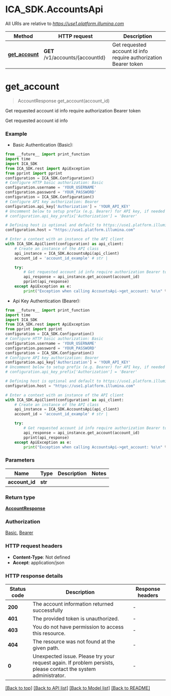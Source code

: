 # ICA_SDK.AccountsApi

All URIs are relative to *https://use1.platform.illumina.com*

Method | HTTP request | Description
------------- | ------------- | -------------
[**get_account**](AccountsApi.md#get_account) | **GET** /v1/accounts/{accountId} | Get requested account id info require authorization Bearer token


# **get_account**
> AccountResponse get_account(account_id)

Get requested account id info require authorization Bearer token

Get requested account id info

### Example

* Basic Authentication (Basic):
```python
from __future__ import print_function
import time
import ICA_SDK
from ICA_SDK.rest import ApiException
from pprint import pprint
configuration = ICA_SDK.Configuration()
# Configure HTTP basic authorization: Basic
configuration.username = 'YOUR_USERNAME'
configuration.password = 'YOUR_PASSWORD'
configuration = ICA_SDK.Configuration()
# Configure API key authorization: Bearer
configuration.api_key['Authorization'] = 'YOUR_API_KEY'
# Uncomment below to setup prefix (e.g. Bearer) for API key, if needed
# configuration.api_key_prefix['Authorization'] = 'Bearer'

# Defining host is optional and default to https://use1.platform.illumina.com
configuration.host = "https://use1.platform.illumina.com"

# Enter a context with an instance of the API client
with ICA_SDK.ApiClient(configuration) as api_client:
    # Create an instance of the API class
    api_instance = ICA_SDK.AccountsApi(api_client)
    account_id = 'account_id_example' # str | 

    try:
        # Get requested account id info require authorization Bearer token
        api_response = api_instance.get_account(account_id)
        pprint(api_response)
    except ApiException as e:
        print("Exception when calling AccountsApi->get_account: %s\n" % e)
```

* Api Key Authentication (Bearer):
```python
from __future__ import print_function
import time
import ICA_SDK
from ICA_SDK.rest import ApiException
from pprint import pprint
configuration = ICA_SDK.Configuration()
# Configure HTTP basic authorization: Basic
configuration.username = 'YOUR_USERNAME'
configuration.password = 'YOUR_PASSWORD'
configuration = ICA_SDK.Configuration()
# Configure API key authorization: Bearer
configuration.api_key['Authorization'] = 'YOUR_API_KEY'
# Uncomment below to setup prefix (e.g. Bearer) for API key, if needed
# configuration.api_key_prefix['Authorization'] = 'Bearer'

# Defining host is optional and default to https://use1.platform.illumina.com
configuration.host = "https://use1.platform.illumina.com"

# Enter a context with an instance of the API client
with ICA_SDK.ApiClient(configuration) as api_client:
    # Create an instance of the API class
    api_instance = ICA_SDK.AccountsApi(api_client)
    account_id = 'account_id_example' # str | 

    try:
        # Get requested account id info require authorization Bearer token
        api_response = api_instance.get_account(account_id)
        pprint(api_response)
    except ApiException as e:
        print("Exception when calling AccountsApi->get_account: %s\n" % e)
```

### Parameters

Name | Type | Description  | Notes
------------- | ------------- | ------------- | -------------
 **account_id** | **str**|  | 

### Return type

[**AccountResponse**](AccountResponse.md)

### Authorization

[Basic](../README.md#Basic), [Bearer](../README.md#Bearer)

### HTTP request headers

 - **Content-Type**: Not defined
 - **Accept**: application/json

### HTTP response details
| Status code | Description | Response headers |
|-------------|-------------|------------------|
**200** | The account information returned successfully |  -  |
**401** | The provided token is unauthorized. |  -  |
**403** | You do not have permission to access this resource. |  -  |
**404** | The resource was not found at the given path. |  -  |
**0** | Unexpected issue. Please try your request again. If problem persists, please contact the system administrator. |  -  |

[[Back to top]](#) [[Back to API list]](../README.md#documentation-for-api-endpoints) [[Back to Model list]](../README.md#documentation-for-models) [[Back to README]](../README.md)

